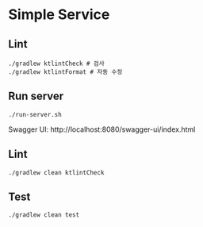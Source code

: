 # Simple Service

## Lint
```shell
./gradlew ktlintCheck # 검사
./gradlew ktlintFormat # 자동 수정
```

## Run server
```shell
./run-server.sh
```
Swagger UI: http://localhost:8080/swagger-ui/index.html

## Lint
```shell
./gradlew clean ktlintCheck
```

## Test
```shell
./gradlew clean test
```
